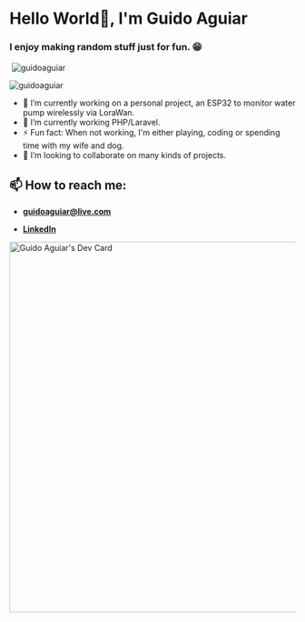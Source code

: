 <h1 align="left">Hello World👋, I'm Guido Aguiar</h1>
<h3 align="left">I enjoy making random stuff just for fun. 😁</h3>

<p align="left">&nbsp;<img align="center" src="https://github-readme-stats.vercel.app/api?username=guidoaguiar&theme=synthwave&show_icons=true&locale=en" alt="guidoaguiar" /></p>
<p align="left"><img align="center" src="https://github-readme-stats.vercel.app/api/top-langs?username=guidoaguiar&show_icons=true&locale=en&theme=synthwave&layout=compact" alt="guidoaguiar" /></p>
<!-- <p align="left"> <a href="https://github.com/ryo-ma/github-profile-trophy"><img src="https://github-profile-trophy.vercel.app/?username=guidoaguiar&theme=synthwave" alt="guidoaguiar" /></a> </p> -->


- 🔭 I’m currently working on a personal project, an ESP32 to monitor water pump wirelessly via LoraWan.
- 🌱 I’m currently working PHP/Laravel.
- ⚡ Fun fact: When not working, I'm either playing, coding or spending time with my wife and dog.
- 👯 I’m looking to collaborate on many kinds of projects.

## 📫 How to reach me:

- **guidoaguiar@live.com**

- [**LinkedIn**](https://www.linkedin.com/in/guidoaguiar/)

<!--<p><img align="left" src="https://github-readme-streak-stats.herokuapp.com/?user=guidoaguiar&" alt="guidoaguiar" /></p>-->

<p><a href="https://app.daily.dev/guidoaguiar"><img src="https://api.daily.dev/devcards/v2/5lmgpr9wAQR3y09jYpvn0.png?type=wide&r=kz8" width="652" alt="Guido Aguiar's Dev Card"/></a></p>


<!--
**guidoaguiar/guidoaguiar** is a ✨ _special_ ✨ repository because its `README.md`.

Here are some ideas to get you started:

- 🔭 I’m currently working on ...
- 🌱 I’m currently learning ...
- 👯 I’m looking to collaborate on ...
- 🤔 I’m looking for help with ...
- 💬 Ask me about ...
- 📫 How to reach me: ...
- 😄 Pronouns: ...
- ⚡ Fun fact: ...
-->
